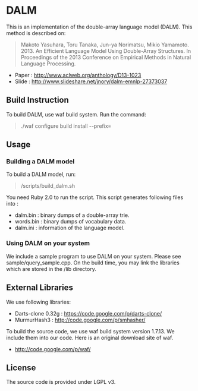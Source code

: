 # DALM

This is an implementation of the double-array language model (DALM).
This method is described on:
> Makoto Yasuhara, Toru Tanaka, Jun-ya Norimatsu, Mikio Yamamoto. 2013. An Efficient Language Model Using Double-Array Structures. In Proceedings of the 2013 Conference on Empirical Methods in Natural Language Processing.

* Paper : <http://www.aclweb.org/anthology/D13-1023>
* Slide : <http://www.slideshare.net/jnory/dalm-emnlp-27373037>

## Build Instruction
To build DALM, use waf build system.
Run the command:
> ./waf configure build install --prefix=<install dir>

## Usage
### Building a DALM model
To build a DALM model, run:
> <install dir>/scripts/build_dalm.sh <ARPA File> <Division Number> <Output Directory>

You need Ruby 2.0 to run the script.
This script generates following files into <Output Directory>:

* dalm.bin : binary dumps of a double-array trie.
* words.bin : binary dumps of vocabulary data.
* dalm.ini : information of the language model.

### Using DALM on your system
We include a sample program to use DALM on your system.
Please see sample/query_sample.cpp.
On the build time, you may link the libraries which are stored in the <install dir>/lib directory.

## External Libraries
We use following libraries:

* Darts-clone 0.32g : <https://code.google.com/p/darts-clone/>
* MurmurHash3 : <http://code.google.com/p/smhasher/>

To build the source code, we use waf build system version 1.7.13.
We include them into our code.
Here is an original download site of waf.

* <http://code.google.com/p/waf/>

## License
The source code is provided under LGPL v3.
